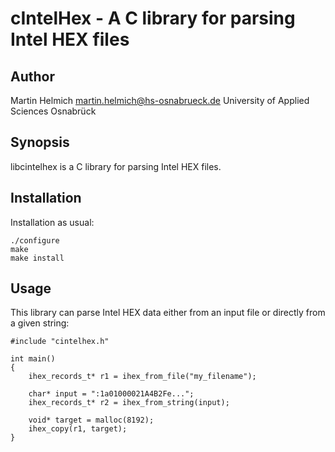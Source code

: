 cIntelHex - A C library for parsing Intel HEX files
===================================================

Author
------

Martin Helmich <martin.helmich@hs-osnabrueck.de>
University of Applied Sciences Osnabrück

Synopsis
--------

libcintelhex is a C library for parsing Intel HEX files.

Installation
------------

Installation as usual:

	./configure
	make
	make install

Usage
-----

This library can parse Intel HEX data either from an input file or directly
from a given string:

    #include "cintelhex.h"
    
    int main()
    {
		ihex_records_t* r1 = ihex_from_file("my_filename");
		
		char* input = ":1a01000021A4B2Fe...";
		ihex_records_t* r2 = ihex_from_string(input);
		
		void* target = malloc(8192);
		ihex_copy(r1, target);
    }
